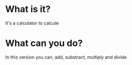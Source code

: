 # What is it?
It's a calculator to calcule
# What can you do?
In this version you can, add, substract, multiply and divide
